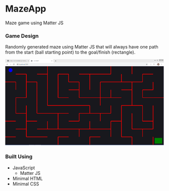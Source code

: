 # MazeApp
Maze game using Matter JS

### Game Design
Randomly generated maze using Matter JS that will always have one path from the start (ball starting point) to the goal/finish (rectangle). 

<img src="app_pic.png">

### Built Using
* JavaScript
  * Matter JS
* Minimal HTML
* Minimal CSS
